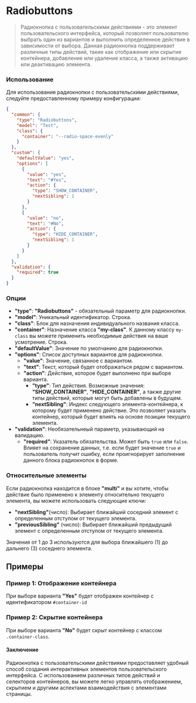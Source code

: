 # Radiobuttons

> Радиокнопка с пользовательскими действиями - это элемент пользовательского интерфейса, который позволяет пользователю выбрать один из вариантов и выполнить определенное действие в зависимости от выбора. Данная радиокнопка поддерживает различные типы действий, такие как отображение или скрытие контейнера, добавление или удаление класса, а также активацию или деактивацию элемента.

### Использование

Для использования радиокнопки с пользовательскими действиями, следуйте предоставленному примеру конфигурации:

``` json
{
  "common": {
    "type": "Radiobuttons",
    "model": "Test",
    "class": {
      "container": "--radio-space-evenly"
    }
  },
  "custom": {
	"defaultValue": "yes",
	"options": [
      {
        "value": "yes",
        "text": "#Yes",
        "action": {
          "type": "SHOW_CONTAINER",
          "nextSibling": 1
        }
      },
      {
        "value": "no",
        "text": "#No",
        "action": {
          "type": "HIDE_CONTAINER",
          "nextSibling": 1
        }
      }
	]
  },
  "validation": {
    "required": true
  }
}
```

### Опции

- **"type"**: **"Radiobuttons"** - обязательный параметр для радиокнопки.
- **"model"**: Уникальный идентификатор. Строка.
- **"class"**: Блок для назначения индивидуального названия класса.
- **"container"**: Назначение класса **"my-class"**. К данному классу `my-class` вы можете применить необходимые действия на ваше усмотрение. Строка.
- **"defaultValue"**: Значение по умолчанию для радиокнопки.
- **"options"**: Список доступных вариантов для радиокнопки.
  - **"value"**: Значение, связанное с вариантом.
  - **"text"**: Текст, который будет отображаться рядом с вариантом.
  - **"action"**: Действие, которое будет выполнено при выборе варианта.
    - **"type"**: Тип действия. Возможные значения: **"SHOW_CONTAINER"**, **"HIDE_CONTAINER"**, а также другие типы действий, которые могут быть добавлены в будущем.
    - **"nextSibling"**: Индекс следующего элемента-контейнера, к которому будет применено действие. Это позволяет указать контейнер, который будет влиять на основе позиции текущего элемента. 
- **"validation"**: Необязательнеый параметр, указывающий на валидацию.
  - **"required"**: Указатель обязательства. Может быть `true` или `false`. Влияет на сохранение данных, т.е. если будет значение `true` и пользователь получит ошибку, если проигнорирует заполнение данного блока радиокнопок в форме.

### Относительные элементы

Если радиокнопка находится в блоке **"multi"** и вы хотите, чтобы действие было применено к элементу относительно текущего элемента, вы можете использовать следующие ключи:

- **"nextSibling"**(число): Выбирает ближайший соседний элемент с определенным отступом от текущего элемента.
- **"previousSibling"** (число): Выбирает ближайший предыдущий элемент с определенным отступом от текущего элемента.

Значения от 1 до 3 используются для выбора ближайшего (1) до дальнего (3) соседнего элемента.

## Примеры

### Пример 1: Отображение контейнера

При выборе варианта **"Yes"** будет отображен контейнер с идентификатором `#container-id`

### Пример 2: Скрытие контейнера

При выборе варианта **"No"** будет скрыт контейнер с классом `.container-class`.

#### Заключение

Радиокнопка с пользовательскими действиями предоставляет удобный способ создания интерактивных элементов пользовательского интерфейса. С использованием различных типов действий и селекторов контейнеров, вы можете легко управлять отображением, скрытием и другими аспектами взаимодействия с элементами страницы.